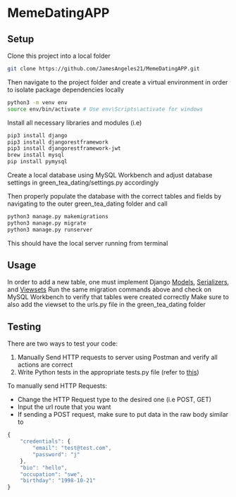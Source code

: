 # MemeDatingAPP

## Setup

Clone this project into a local folder

```bash
git clone https://github.com/JamesAngeles21/MemeDatingAPP.git
```

Then navigate to the project folder and create a virtual environment in order to isolate package dependencies locally

```bash
python3 -m venv env
source env/bin/activate # Use env\Scripts\activate for windows
```

Install all necessary libraries and modules (i.e)
```bash
pip3 install django
pip3 install djangorestframework
pip3 install djangorestframework-jwt
brew install mysql
pip install pymysql
```

Create a local database using MySQL Workbench and adjust database settings in green_tea_dating/settings.py accordingly

Then properly populate the database with the correct tables and fields by navigating to the outer green_tea_dating folder and call
```bash
python3 manage.py makemigrations
python3 manage.py migrate
python3 manage.py runserver
```
This should have the local server running from terminal

## Usage
In order to add a new table, one must implement Django [Models](https://docs.djangoproject.com/en/3.0/topics/db/models/), [Serializers](https://www.django-rest-framework.org/api-guide/serializers/), and [Viewsets](https://www.django-rest-framework.org/api-guide/viewsets/)
Run the same migration commands above and check on MySQL Workbench to verify that tables were created correctly
Make sure to also add the viewset to the urls.py file in the green_tea_dating folder

## Testing
There are two ways to test your code:

1. Manually Send HTTP requests to server using Postman and verify all actions are correct
2. Write Python tests in the appropriate tests.py file (refer to [this](https://www.django-rest-framework.org/api-guide/testing/))

To manually send HTTP Requests:
- Change the HTTP Request type to the desired one (i.e POST, GET)
- Input the url route that you want
- If sending a POST request, make sure to put data in the raw body similar to
```javascript
{
	"credentials": {
		"email": "test@test.com",
		"password": "j"
	},
	"bio": "hello",
	"occupation": "swe",
	"birthday": "1998-10-21"
}
```
